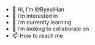 - 👋 Hi, I’m @ByeolHan
- 👀 I’m interested in 
- 🌱 I’m currently learning 
- 💞️ I’m looking to collaborate on
- 📫 How to reach me

<!---
ByeolHan/ByeolHan is a ✨ special ✨ repository because its `README.md` (this file) appears on your GitHub profile.
You can click the Preview link to take a look at your changes.
--->
